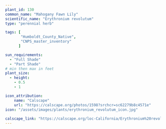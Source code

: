 ```yaml
---
plant_id: 130
common_name: "Mahogany Fawn Lily"
scientific_name: "Erythronium revolutum"
type: "perennial herb"

tags: [
       "Humboldt_County_Native",
       "CNPS_master_inventory"
      ]

sun_requirements:
  - "Full Shade"
  - "Part Shade"
# min then max in feet
plant_size:
  - height: 
    - 0.5
    - 1

icon_attribution: 
    name: "Calscape"
    url: "https://calscape.org/photos/1598?srchcr=sc62279b8c4571e"
icon: "/assets/images/plants/erythronium_revolutum_icon.jpg"
 
calscape_link: "https://calscape.org/loc-California/Erythronium%20revolutum(%20)"
---
```










